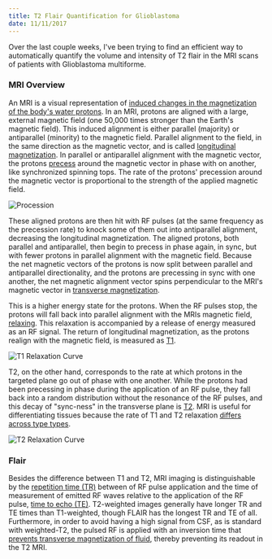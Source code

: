 ```yaml
---
title: T2 Flair Quantification for Glioblastoma
date: 11/11/2017
---
```

Over the last couple weeks, I've been trying to find an efficient way to automatically quantify the volume and intensity of T2 flair in the MRI scans of patients with Glioblastoma multiforme.

### MRI Overview

An MRI is a visual representation of [induced changes in the magnetization of the body's water protons](http://casemed.case.edu/clerkships/neurology/Web%20Neurorad/MRI%20Basics.htm). In an MRI, protons are aligned with a large, external magnetic field (one 50,000 times stronger than the Earth's magnetic field). This induced alignment is either parallel (majority) or antiparallel (minority) to the magnetic field. Parallel alignment to the field, in the same direction as the magnetic vector, and is called [longitudinal magnetization](https://www.youtube.com/watch?v=Ok9ILIYzmaY). In parallel or antiparallel alignment with the magnetic vector, the protons [precess](https://en.wikipedia.org/wiki/Precession) around the magnetic vector in phase with on another, like synchronized spinning tops. The rate of the protons' precession around the magnetic vector is proportional to the strength of the applied magnetic field.

![Procession](http://sites.duke.edu/apep/files/2016/02/mri-procession.jpg)

These aligned protons are then hit with RF pulses (at the same frequency as the precession rate) to knock some of them out into antiparallel alignment, decreasing the longitudinal magnetization. The aligned protons, both parallel and antiparallel, then begin to precess in phase again, in sync, but with fewer protons in parallel alignment with the magnetic field. Because the net magnetic vectors of the protons is now split between parallel and antiparallel directionality, and the protons are precessing in sync with one another, the net magnetic alignment vector spins perpendicular to the MRI's magnetic vector in [transverse magnetization](http://mrishark.com/te.html).

This is a higher energy state for the protons. When the RF pulses stop, the protons will fall back into parallel alignment with the MRIs magnetic field, [relaxing](https://en.wikipedia.org/wiki/Physics_of_magnetic_resonance_imaging#Resonance_and_relaxation). This relaxation is accompanied by a release of energy measured as an RF signal. The return of longitudinal magnetization, as the protons realign with the magnetic field, is measured as [T1](https://en.wikipedia.org/wiki/Physics_of_magnetic_resonance_imaging#Resonance_and_relaxation).

![T1 Relaxation Curve](https://upload.wikimedia.org/wikipedia/commons/f/f2/T1_relaxation.jpg)

T2, on the other hand, corresponds to the rate at which protons in the targeted plane go out of phase with one another. While the protons had been precessing in phase during the application of an RF pulse, they fall back into a random distribution without the resonance of the RF pulses, and this decay of "sync-ness" in the transverse plane is [T2](https://en.wikipedia.org/wiki/Physics_of_magnetic_resonance_imaging#Resonance_and_relaxation). MRI is useful for differentiating tissues because the rate of T1 and T2 relaxation [differs across type types](https://www.ncbi.nlm.nih.gov/pmc/articles/PMC1121941/).

![T2 Relaxation Curve](https://upload.wikimedia.org/wikipedia/commons/thumb/3/35/T2_relaxation.svg/391px-T2_relaxation.svg.png)

### Flair

Besides the difference between T1 and T2, MRI imaging is distinguishable by the [repetition time (TR)](http://casemed.case.edu/clerkships/neurology/Web%20Neurorad/MRI%20Basics.htm) between of RF pulse application and the time of measurement of emitted RF waves relative to the application of the RF pulse, [time to echo (TE)](http://casemed.case.edu/clerkships/neurology/Web%20Neurorad/MRI%20Basics.htm). T2-weighted images generally have longer TR and TE times than T1-weighted, though FLAIR has the longest TR and TE of all. Furthermore, in order to avoid having a high signal from CSF, as is standard with weighted-T2, the pulsed RF is applied with an inversion time that [prevents transverse magnetization of fluid](https://radiopaedia.org/articles/fluid-attenuation-inversion-recovery), thereby preventing its readout in the T2 MRI.